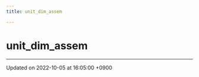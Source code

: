```yaml
---
title: unit_dim_assem

---
```


# unit_dim_assem








-------------------------------

Updated on 2022-10-05 at 16:05:00 +0900
